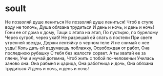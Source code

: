 # soult
Не позволяй душе лениться
Не позволяй душе лениться!
Чтоб в ступе воду не толочь,
Душа обязана трудиться
И день и ночь, и день и ночь!
Гони ее от дома к дому,
Тащи с этапа на этап,
По пустырю, по бурелому
Через сугроб, через ухаб!
Не разрешай ей спать в постели
При свете утренней звезды,
Держи лентяйку в черном теле
И не снимай с нее узды!
Коль дать ей вздумаешь поблажку,
Освобождая от работ,
Она последнюю рубашку
С тебя без жалости сорвет.
А ты хватай ее за плечи,
Учи и мучай дотемна,
Чтоб жить с тобой по-человечьи
Училась заново она.
Она рабыня и царица,
Она работница и дочь,
Она обязана трудиться
И день и ночь, и день и ночь!